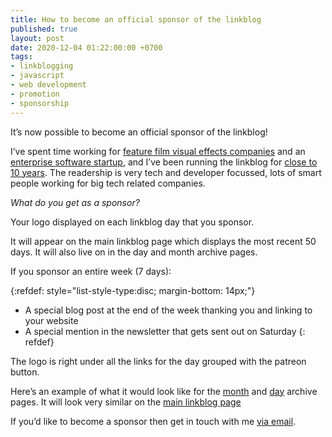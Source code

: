 ```yaml
---
title: How to become an official sponsor of the linkblog
published: true
layout: post
date: 2020-12-04 01:22:00:00 +0700
tags:
- linkblogging
- javascript
- web development
- promotion
- sponsorship
---
```

It’s now possible to become an official sponsor of the linkblog!

I’ve spent time working for [feature film visual effects companies](https://blog.markjgsmith.com/2020/11/24/what-its-like-working-in-tech-in-the-visual-effects-industry.html) and an [enterprise software startup](https://blog.markjgsmith.com/2020/11/30/what-its-like-working-for-an-enterprise-software-startup.html), and I’ve been running the linkblog for [close to 10 years](https://links.markjgsmith.com/archives/html). The readership is very tech and developer focussed, lots of smart people working for big tech related companies. 

*What do you get as a sponsor?*

Your logo displayed on each linkblog day that you sponsor.

It will appear on the main linkblog page which displays the most recent 50 days. It will also live on in the day and month archive pages.

If you sponsor an entire week (7 days):

{:refdef: style="list-style-type:disc; margin-bottom: 14px;"}
- A special blog post at the end of the week thanking you and linking to your website
- A special mention in the newsletter that gets sent out on Saturday
{: refdef}

The logo is right under all the links for the day grouped with the patreon button.

Here’s an example of what it would look like for the [month](https://links.markjgsmith.com/archives/html/2020/12) and [day](https://links.markjgsmith.com/archives/html/2020/12/03) archive pages. It will look very similar on the [main linkblog page](https://links.markjgsmith.com)

If you’d like to become a sponsor then get in touch with me [via email](mailto:markjgsmith@gmail.com).
